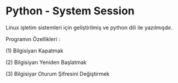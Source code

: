 # Python - System Session

Linux işletim sistemleri için geliştirilmiş ve python dili ile yazılmışdır.

Programın Özellikleri :

(1) Bilgisiyarı Kapatmak

(2) Bilgisiyarı Yeniden Başlatmak

(3) Bilgisiyar Oturum Şifresini Değiştirmek
